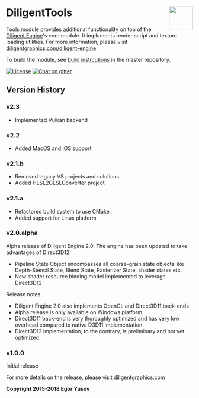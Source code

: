 # DiligentTools <img src="https://github.com/DiligentGraphics/DiligentCore/blob/master/media/diligentgraphics-logo.png" height=64 align="right" valign="middle">

Tools module provides additional functionality on top of the [Diligent Engine](https://github.com/DiligentGraphics/DiligentEngine)'s core module. It implements render script and texture loading utilities. For more information, please visit [diligentgraphics.com/diligent-engine](http://diligentgraphics.com/diligent-engine/).

To build the module, see [build instrcutions](https://github.com/DiligentGraphics/DiligentEngine/blob/master/README.md) in the master repository.

[![License](https://img.shields.io/badge/License-Apache%202.0-blue.svg)](https://opensource.org/licenses/Apache-2.0)
[![Chat on gitter](https://badges.gitter.im/gitterHQ/gitter.png)](https://gitter.im/diligent-engine)


## Version History

### v2.3

* Implemented Vulkan backend

### v2.2

* Added MacOS and iOS support

### v2.1.b

* Removed legacy VS projects and solutions
* Added HLSL2GLSLConverter project

### v2.1.a

* Refactored build system to use CMake
* Added support for Linux platform

### v2.0.alpha

Alpha release of Diligent Engine 2.0. The engine has been updated to take advantages of Direct3D12:

* Pipeline State Object encompasses all coarse-grain state objects like Depth-Stencil State, Blend State, Rasterizer State, shader states etc.
* New shader resource binding model implemented to leverage Direct3D12

Release notes:

* Diligent Engine 2.0 also implements OpenGL and Direct3D11 back-ends
* Alpha release is only available on Windows platform
* Direct3D11 back-end is very thoroughly optimized and has very low overhead compared to native D3D11 implementation
* Direct3D12 implementation, to the contrary, is preliminary and not yet optimized.

### v1.0.0

Initial release

For more details on the release, please visit [diligentgraphics.com](http://diligentgraphics.com/2016/03/17/diligent-engine-2-0-powered-by-direct3d12/)

**Copyright 2015-2018 Egor Yusov**

